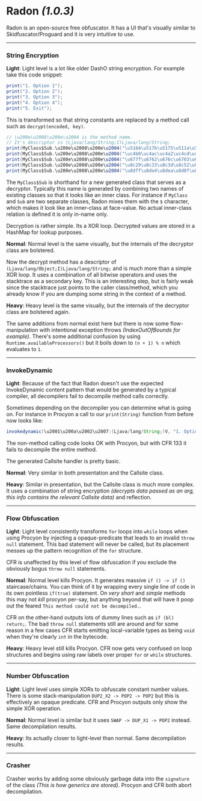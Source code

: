 # Radon _(1.0.3)_

Radon is an open-source free obfuscator. It has a UI that's visually similar to Skidfuscator/Proguard and it is very intuitive to use. 

***

### String Encryption

**Light**: Light level is a lot like older DashO string encryption. For example take this code snippet:

```java
print("1. Option 1");
print("2. Option 2");
print("3. Option 3");
print("4. Option 4");
print("5. Exit");
```
This is transformed so that string constants are replaced by a method call such as `decrypt(encoded, key)`.

```java
// \u200e\u2008\u200e\u2004 is the method name.
// It's descriptor is (Ljava/lang/String;I)Ljava/lang/String;
print(MyClass$Sub.\u200e\u2008\u200e\u2004("\u5164\u517b\u5175\u511a\u5125\u5121\u513c\u513a\u513b\u5175\u5164", -672050859));
print(MyClass$Sub.\u200e\u2008\u200e\u2004("\uc4b0\uc4ac\uc4a2\uc4cd\uc4f2\uc4f6\uc4eb\uc4ed\uc4ec\uc4a2\uc4b0", 1793377410));
print(MyClass$Sub.\u200e\u2008\u200e\u2004("\u677f\u6762\u676c\u6703\u673c\u6738\u6725\u6723\u6722\u676c\u677f", 580216652));
print(MyClass$Sub.\u200e\u2008\u200e\u2004("\u8c29\u8c33\u8c3d\u8c52\u8c6d\u8c69\u8c74\u8c72\u8c73\u8c3d\u8c29", 595758109));
print(MyClass$Sub.\u200e\u2008\u200e\u2004("\u8dff\u8de4\u8dea\u8d8f\u8db2\u8da3\u8dbe", 1042779594));
```

The `MyClass$Sub` is shorthand for a new generated class that serves as a decryptor. Typically this name is generated by combining two names of existing classes so that it looks like an inner class. For instance if `MyClass` and `Sub` are two separate classes, Radon mixes them with the `$` character, which makes it look like an inner-class at face-value. No actual inner-class relation is defined it is only in-name only.

Decryption is rather simple. Its a XOR loop. Decrypted values are stored in a HashMap for lookup purposes.

**Normal**: Normal level is the same visually, but the internals of the decryptor class are bolstered. 

Now the decrypt method has a descriptor of `(Ljava/lang/Object;I)Ljava/lang/String;` and is much more than a simple XOR loop. It uses a combination of all bitwise operators and uses the stacktrace as a secondary key. This is an interesting step, but is fairly weak since the stacktrace just points to the caller class/method, which you already know if you are dumping some string in the context of a method.

**Heavy**: Heavy level is the same visually, but the internals of the decryptor class are bolstered again. 

The same additions from normal exist here but there is now some flow-manipulation with intentional exception throws _(IndexOutOfBounds for example)_. There's some additional confusion by using `Runtime.availableProcessors()` but it boils down to `(n + 1) % n` which evaluates to `1`.

***

### InvokeDynamic

**Light**: Because of the fact that Radon doesn't use the expected InvokeDynamic content pattern that would be generated by a typical compiler, all decompilers fail to decompile method calls correctly.

Sometimes depending on the decompiler you can determine what is going on. For instance in Procyon a call to our `print(String)` function from before now looks like:
```java
invokedynamic(\u2001\u200a\u2002\u2007:(Ljava/lang/String;)V, "1. Option 1")
```
The non-method calling code looks OK with Procyon, but with CFR 133 it fails to decompile the entire method. 

The generated Callsite handler is pretty basic.

**Normal**: Very similar in both presentation and the Callsite class.

**Heavy**: Similar in presentation, but the Callsite class is much more complex. It uses a combination of string encryption _(decrypts data passed as an arg, this info contains the relevant Callsite data)_ and reflection.

***

### Flow Obfuscation

**Light**: Light level consistently transforms `for` loops into `while` loops when using Procyon by injecting a opaque-predicate that leads to an invalid `throw null` statement. This bad statement will never be called, but its placement messes up the pattern recognition of the `for` structure.

CFR is unaffected by this level of flow obfuscation if you exclude the obviously bogus `throw null` statements.

**Normal**: Normal level kills Procyon. It generates massive `if () -> if ()` staircase/chains. You can think of it by wrapping every single line of code in its own pointless `if(true)` statement. On _very short_ and _simple_ methods this may not _kill_ procyon per-say, but anything beyond that will have it poop out the feared `This method could not be decompiled.`.

CFR on the other-hand outputs lots of dummy lines such as `if (bl) return;`. The bad `throw null` statements still are around and for some reason in a few cases CFR starts emitting local-variable types as being `void` when they're clearly `int` in the bytecode. 

**Heavy**: Heavy level still kills Procyon. CFR now gets very confused on loop structures and begins using raw labels over proper `for` or `while` structures.

*** 

### Number Obfuscation

**Light**: Light level uses simple XORs to obfuscate constant number values. There is some stack-manipulation `DUP2_X2 -> POP2 -> POP2` but this is effectively an opaque predicate. CFR and Procyon outputs only show the simple XOR operation.

**Normal**: Normal level is similar but it uses `SWAP -> DUP_X1 -> POP2` instead. Same decompilation results.

**Heavy**: Its actually closer to light-level than normal. Same decompilation results.

***

### Crasher

Crasher works by adding some obviously garbage data into the `signature` of the class _(This is how generics are stored)_. Procyon and CFR both abort decompilation.
